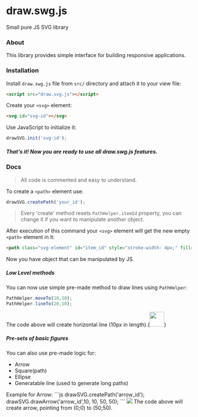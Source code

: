 # draw.swg.js
Small pure JS SVG library

### About
This library provides simple interface for building responsive applications.

### Installation

 Install `draw.swg.js` file from `src/` directory and attach it to your view file:
```html
<script src="draw.svg.js"></script>
```

 Create your `<svg>` element:

```html
<svg id="svg-id"></svg>
```

Use JavaScript to initialize it:
```js
drawSVG.init('svg-id');
```

##### That's it! Now you are ready to use all *draw.swg.js* features.

### Docs

> All code is commented and easy to understand.

To create a `<path>` element use:
```js
drawSVG.createPath('your_id');
```
>Every 'create' method  resets `PathHelper.itemId` property, you can change it if you want to manipulate another object.

After execution of this command your `<svg>` element will get the new empty `<path>` element in it:
```html
<path class="svg-element" id="item_id" style="stroke-width: 4px;" fill="none" stroke="green"></path>
```
Now you have object that can be manipulated by JS.
##### Low Level methods
You can now use simple pre-made method to draw lines using `PathHelper`:
```js
PathHelper.moveTo(10,10);
PathHelper.lineTo(20,10);
```
The code above will create horizontal line (10px in length).(<img width=40px src="http://i.imgur.com/fQUxYFA.jpg">)
##### Pre-sets of basic figures
You can also use pre-made logic for:
<ul>
<li>Arrow</li>
<li>Square(path)</li>
<li>Ellipse</li>
<li>Generatable line (used to generate long paths)</li>
</ul>
Example for Arrow:
```js
drawSVG.createPath('arrow_id');
drawSVG.drawArrow('arrow_id',10, 10, 50, 50);
```
<img src="http://i.imgur.com/yAgZPyp.jpg">
The code above will create arrow, pointing from (0;0) to (50;50).
